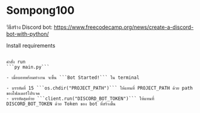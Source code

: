 # Sompong100

วิธีสร้าง Discord bot:
https://www.freecodecamp.org/news/create-a-discord-bot-with-python/

Install requirements
```pip install -r requirements.txt.

คำสั่ง run
```py main.py```

- เมื่อบอทพร้อมทำงาน จะขึ้น ```Bot Started!``` ใน terminal

- บรรทัดที่ 15 ```os.chdir("PROJECT_PATH")``` ให้แทนที่ PROJECT_PATH ด้วย path ของโฟลเดอร์โปรเจค
- บรรทัดสุดท้าย ```client.run("DISCORD_BOT_TOKEN")``` ให้แทนที่ DISCORD_BOT_TOKEN ด้วย Token ของ bot ที่สร้างขึ้น

